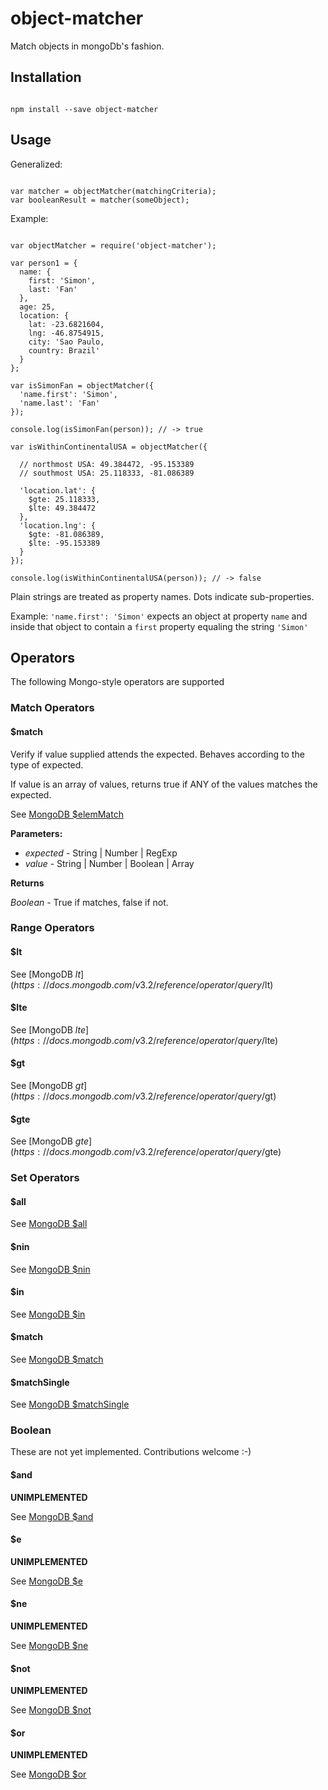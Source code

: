 # object-matcher

Match objects in mongoDb's fashion.

## Installation

```

npm install --save object-matcher
```

## Usage

Generalized:

```

var matcher = objectMatcher(matchingCriteria);
var booleanResult = matcher(someObject);
```

Example:

```

var objectMatcher = require('object-matcher');

var person1 = {
  name: {
    first: 'Simon',
    last: 'Fan'
  },
  age: 25,
  location: {
    lat: -23.6821604,
    lng: -46.8754915,
    city: 'Sao Paulo,
    country: Brazil'
  }
};

var isSimonFan = objectMatcher({
  'name.first': 'Simon',
  'name.last': 'Fan'
});

console.log(isSimonFan(person)); // -> true

var isWithinContinentalUSA = objectMatcher({

  // northmost USA: 49.384472, -95.153389
  // southmost USA: 25.118333, -81.086389  

  'location.lat': {
    $gte: 25.118333,
    $lte: 49.384472
  },
  'location.lng': {
    $gte: -81.086389,
    $lte: -95.153389
  }
});

console.log(isWithinContinentalUSA(person)); // -> false

```

Plain strings are treated as property names. Dots indicate sub-properties.

Example: `'name.first': 'Simon'` expects an object at property `name` and inside that object to contain a `first` property equaling the string `'Simon'`

## Operators

The following Mongo-style operators are supported

### Match Operators

#### $match

Verify if value supplied attends the expected. Behaves according to the type of expected.

If value is an array of values, returns true if ANY of the values matches the expected.

See [MongoDB $elemMatch](https://docs.mongodb.com/v3.2/reference/operator/query/elemMatch)

**Parameters:**

* _expected_ -  String | Number | RegExp
* _value_ - String | Number | Boolean | Array

**Returns**

_Boolean_ - True if matches, false if not.

### Range Operators

#### $lt

See [MongoDB $lt](https://docs.mongodb.com/v3.2/reference/operator/query/$lt)

#### $lte

See [MongoDB $lte](https://docs.mongodb.com/v3.2/reference/operator/query/$lte)

#### $gt

See [MongoDB $gt](https://docs.mongodb.com/v3.2/reference/operator/query/$gt)

#### $gte

See [MongoDB $gte](https://docs.mongodb.com/v3.2/reference/operator/query/$gte)

### Set Operators

#### $all

See [MongoDB $all](https://docs.mongodb.com/v3.2/reference/operator/query/all)

#### $nin

See [MongoDB $nin](https://docs.mongodb.com/v3.2/reference/operator/query/nin)

#### $in

See [MongoDB $in](https://docs.mongodb.com/v3.2/reference/operator/query/in)

#### $match

See [MongoDB $match](https://docs.mongodb.com/v3.2/reference/operator/query/match)

#### $matchSingle

See [MongoDB $matchSingle](https://docs.mongodb.com/v3.2/reference/operator/query/matchSingle)

### Boolean

These are not yet implemented. Contributions welcome :-)

#### $and

**UNIMPLEMENTED**

See [MongoDB $and](https://docs.mongodb.com/v3.2/reference/operator/query/and)

#### $e

**UNIMPLEMENTED**

See [MongoDB $e](https://docs.mongodb.com/v3.2/reference/operator/query/e)

#### $ne

**UNIMPLEMENTED**

See [MongoDB $ne](https://docs.mongodb.com/v3.2/reference/operator/query/ne)

#### $not

**UNIMPLEMENTED**

See [MongoDB $not](https://docs.mongodb.com/v3.2/reference/operator/query/not)

#### $or

**UNIMPLEMENTED**

See [MongoDB $or](https://docs.mongodb.com/v3.2/reference/operator/query/or)
